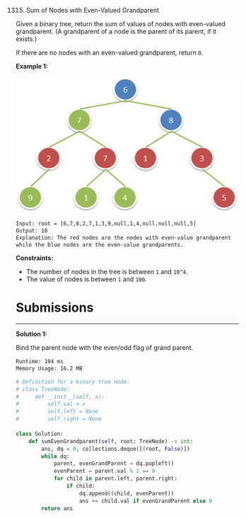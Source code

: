 1315. Sum of Nodes with Even-Valued Grandparent

Given a binary tree, return the sum of values of nodes with even-valued grandparent.  (A grandparent of a node is the parent of its parent, if it exists.)

If there are no nodes with an even-valued grandparent, return `0`.

 

**Example 1:**

![1315_1473_ex1.png](img/1315_1473_ex1.png)
```
Input: root = [6,7,8,2,7,1,3,9,null,1,4,null,null,null,5]
Output: 18
Explanation: The red nodes are the nodes with even-value grandparent while the blue nodes are the even-value grandparents.
```

**Constraints:**

* The number of nodes in the tree is between `1` and `10^4`.
* The value of nodes is between `1` and `100`.

# Submissions
---
**Solution 1:**

Bind the parent node with the even/odd flag of grand parent.

```
Runtime: 104 ms
Memory Usage: 16.2 MB
```
```python
# Definition for a binary tree node.
# class TreeNode:
#     def __init__(self, x):
#         self.val = x
#         self.left = None
#         self.right = None

class Solution:
    def sumEvenGrandparent(self, root: TreeNode) -> int:
        ans, dq = 0, collections.deque([(root, False)])
        while dq:
            parent, evenGrandParent = dq.popleft()
            evenParent = parent.val % 2 == 0
            for child in parent.left, parent.right:
                if child:
                    dq.append((child, evenParent))
                    ans += child.val if evenGrandParent else 0
        return ans
```